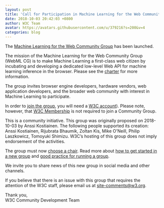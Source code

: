 ```yaml
---
layout: post
title: 'Call for Participation in Machine Learning for the Web Community Group'
date: 2018-10-03 20:42:03 +0800
author: W3C Team
avatar: https://avatars.githubusercontent.com/u/379216?s=200&v=4
categories: blog
---
```


The [Machine Learning for the Web Community Group](https://www.w3.org/community/webmachinelearning) has been launched.

The mission of the Machine Learning for the Web Community Group (WebML CG) is to make Machine Learning a first-class web citizen by incubating and developing a dedicated low-level Web API for machine learning inference in the browser. Please see the [charter](https://webmachinelearning.github.io/charter) for more information.

The group invites browser engine developers, hardware vendors, web application developers, and the broader web community with interest in Machine Learning to participate.

In order to [join the group](https://www.w3.org/community/webmachinelearning/join"), you will need a [W3C account](https://www.w3.org/accounts/request)). Please note, however, that [W3C Membership](https://www.w3.org/community/about/faq/#is-w3c-membership-required-to-participate-in-a-community-or-business-group) is not required to join a Community Group.

This is a community initiative. This group was originally proposed on 2018-10-03 by Anssi Kostiainen. The following people supported its creation: Anssi Kostiainen, Rijubrata Bhaumik, Zoltan Kis, Mike O&#039;Neill, Philip Laszkowicz, Tomoyuki Shimizu. W3C&#8217;s hosting of this group does not imply endorsement of the activities.

The group must now [choose a chair](https://www.w3.org/community/about/faq/#how-do-we-choose-a-chair). Read more about [how to get started in a new group](https://www.w3.org/community/about/faq/#how-do-we-get-started-in-a-new-group) and [good practice for running a group](https://www.w3.org/community/about/good-practice-for-running-a-group/).

We invite you to share news of this new group in social media and other channels.

If you believe that there is an issue with this group that requires the attention of the W3C staff, please email us at [site-comments@w3.org](mailto:site-comments@w3.org).

Thank you,<br>
W3C Community Development Team

 

